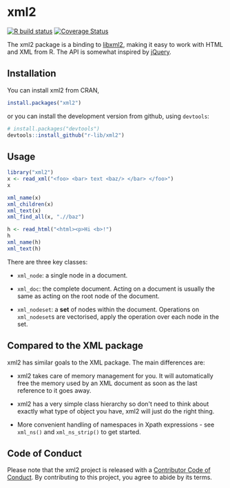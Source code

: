 # xml2

<!-- badges: start -->
[![R build status](https://github.com/r-lib/xml2/workflows/R-CMD-check/badge.svg)](https://github.com/r-lib/xml2/actions)
[![Coverage Status](https://img.shields.io/codecov/c/github/r-lib/xml2/master.svg)](https://codecov.io/github/r-lib/xml2?branch=master)
<!-- badges: end -->

The xml2 package is a binding to [libxml2](http://xmlsoft.org), making it easy to work with HTML and XML from R. The API is somewhat inspired by [jQuery](https://jquery.com).

## Installation

You can install xml2 from CRAN, 

```R
install.packages("xml2")
```

or you can install the development version from github, using `devtools`:

```R
# install.packages("devtools")
devtools::install_github("r-lib/xml2")
```

## Usage

```R
library("xml2")
x <- read_xml("<foo> <bar> text <baz/> </bar> </foo>")
x

xml_name(x)
xml_children(x)
xml_text(x)
xml_find_all(x, ".//baz")

h <- read_html("<html><p>Hi <b>!")
h
xml_name(h)
xml_text(h)
```

There are three key classes:

* `xml_node`: a single node in a document.

* `xml_doc`: the complete document. Acting on a document is usually the same 
  as acting on the root node of the document.

* `xml_nodeset`: a __set__ of nodes within the document. Operations on 
  `xml_nodeset`s are vectorised, apply the operation over each node in the set.

## Compared to the XML package

xml2 has similar goals to the XML package. The main differences are:

* xml2 takes care of memory management for you. It will automatically
  free the memory used by an XML document as soon as the last reference
  to it goes away.

* xml2 has a very simple class hierarchy so don't need to think about exactly 
  what type of object you have, xml2 will just do the right thing.

* More convenient handling of namespaces in Xpath expressions - see `xml_ns()` 
  and `xml_ns_strip()` to get started.

## Code of Conduct

Please note that the xml2 project is released with a [Contributor Code of Conduct](https://xml2.r-lib.org/CODE_OF_CONDUCT.html). By contributing to this project, you agree to abide by its terms.

